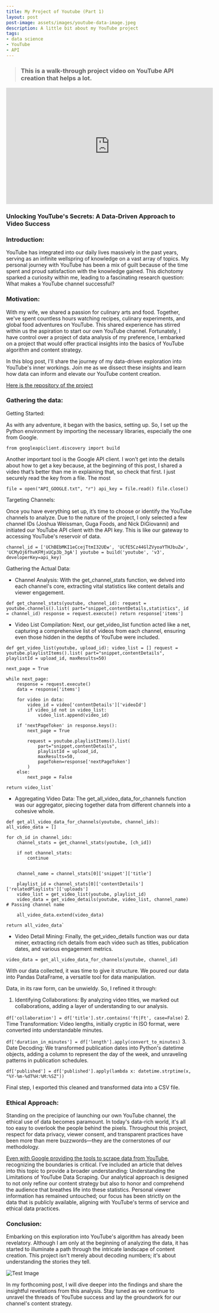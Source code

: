 ```yaml
---
title: My Project of Youtube (Part 1)
layout: post
post-image: assets/images/youtube-data-image.jpeg
description: A little bit about my YouTube project
tags:
- data science
- YouTube
- API
---
```


> ### This is a walk-through project video on YouTube API creation that helps a lot.
<iframe width="560" height="315" src="https://www.youtube.com/watch?v=SwSbnmqk3zY&t=3442s&ab_channel=techTFQ" frameborder="0" allow="accelerometer; autoplay; encrypted-media; gyroscope; picture-in-picture" allowfullscreen></iframe>

### Unlocking YouTube's Secrets: A Data-Driven Approach to Video Success

### Introduction:

YouTube has integrated into our daily lives massively in the past years, serving as an infinite wellspring of knowledge on a vast array of topics. My personal journey with YouTube has been a mix of guilt because of the time spent and proud satisfaction with the knowledge gained. This dichotomy sparked a curiosity within me, leading to a fascinating research question: What makes a YouTube channel successful?

### Motivation:

With my wife, we shared a passion for culinary arts and food. Together, we've spent countless hours watching recipes, culinary experiments, and global food adventures on YouTube. This shared experience has stirred within us the aspiration to start our own YouTube channel. Fortunately, I have control over a project of data analysis of my preference, I embarked on a project that would offer practical insights into the basics of YouTube algorithm and content strategy.

In this blog post, I'll share the journey of my data-driven exploration into YouTube's inner workings. Join me as we dissect these insights and learn how data can inform and elevate our YouTube content creation.

[Here is the repository of the project](https://github.com/JT98CH/PROJECT_YOUTUBE.git)

### Gathering the data:

Getting Started:

As with any adventure, it began with the basics, setting up. So, I set up the Python environment by importing the necessary libraries, especially the one from Google.

`from googleapiclient.discovery import build`

Another important tool is the Google API client. I won’t get into the details about how to get a key because, at the beginning of this post, I shared a video that’s better than me in explaining that, so check that first. I just securely read the key from a file. The most

`file = open("API_GOOGLE.txt", "r")
api_key = file.read()
file.close()`

Targeting Channels:

Once you have everything set up, it’s time to choose or identify the YouTube channels to analyze. Due to the nature of the project, I only selected a few channel IDs (Joshua Weissman, Guga Foods, and Nick DiGiovanni) and initiated our YouTube API client with the API key. This is like our gateway to accessing YouTube's reservoir of data.

`channel_id = ['UChBEbMKI1eCcejTtmI32UEw', 'UCfE5Cz44GlZVyoaYTHJbuZw', 'UCMyOj6fhvKFMjxUCp3b_3gA']
 youtube = build('youtube', 'v3', developerKey=api_key)`

Gathering the Actual Data:

* Channel Analysis: With the get_channel_stats function, we delved into each channel's core, extracting vital statistics like content details and viewer engagement.

`def get_channel_stats(youtube, channel_id):
    request = youtube.channels().list(
    part="snippet,contentDetails,statistics",
        id = channel_id)
    response = request.execute()
    return response['items']`
 
* Video List Compilation: Next, our get_video_list function acted like a net, capturing a comprehensive list of videos from each channel, ensuring even those hidden in the depths of YouTube were included.

`def get_video_list(youtube, upload_id):
    video_list = []
    request = youtube.playlistItems().list(
    part="snippet,contentDetails",
    playlistId = upload_id,
    maxResults=50)`
    
    next_page = True
    
    while next_page:
        response = request.execute()
        data = response['items']
        
        for video in data:
            video_id = video['contentDetails']['videoId']
            if video_id not in video_list:
                video_list.append(video_id)
                
        if 'nextPageToken' in response.keys():
            next_page = True
            
            request = youtube.playlistItems().list(
                part="snippet,contentDetails",
                playlistId = upload_id,
                maxResults=50,
                pageToken=response['nextPageToken']
            )
        else:
            next_page = False
            
    return video_list`
 

* Aggregating Video Data: The get_all_video_data_for_channels function was our aggregator, piecing together data from different channels into a cohesive whole.

`def get_all_video_data_for_channels(youtube, channel_ids):
    all_video_data = []`

    for ch_id in channel_ids:
        channel_stats = get_channel_stats(youtube, [ch_id]) 

        if not channel_stats:  
            continue
        
    
        channel_name = channel_stats[0]['snippet']['title']

        playlist_id = channel_stats[0]['contentDetails']['relatedPlaylists']['uploads']
        video_list = get_video_list(youtube, playlist_id)
        video_data = get_video_details(youtube, video_list, channel_name)  # Passing channel name
        
        all_video_data.extend(video_data)

    return all_video_data`

* Video Detail Mining: Finally, the get_video_details function was our data miner, extracting rich details from each video such as titles, publication dates, and various engagement metrics.

`video_data = get_all_video_data_for_channels(youtube, channel_id)`

With our data collected, it was time to give it structure. We poured our data into Pandas DataFrame, a versatile tool for data manipulation. 

Data, in its raw form, can be unwieldy. So, I refined it through:

1. Identifying Collaborations: By analyzing video titles, we marked out collaborations, adding a layer of understanding to our analysis.

`df['collaboration'] = df['title'].str.contains('ft|Ft', case=False)`
2. Time Transformation: Video lengths, initially cryptic in ISO format, were converted into understandable minutes.

`df['duration_in_minutes'] = df['length'].apply(convert_to_minutes)`
3. Date Decoding: We transformed publication dates into Python's datetime objects, adding a column to represent the day of the week, and unraveling patterns in publication schedules.

`df['published'] = df['published'].apply(lambda x: datetime.strptime(x, "%Y-%m-%dT%H:%M:%SZ"))`

Final step, I exported this cleaned and transformed data into a CSV file.

### Ethical Approach:

Standing on the precipice of launching our own YouTube channel, the ethical use of data becomes paramount. In today's data-rich world, it's all too easy to overlook the people behind the pixels. Throughout this project, respect for data privacy, viewer consent, and transparent practices have been more than mere buzzwords—they are the cornerstones of our methodology.

[Even with Google providing the tools to scrape data from YouTube](https://developers.google.com/youtube/v3), recognizing the boundaries is critical. I’ve included an article that delves into this topic to provide a broader understanding: Understanding the Limitations of YouTube Data Scraping. Our analytical approach is designed to not only refine our content strategy but also to honor and comprehend the audience that breathes life into these statistics. Personal viewer information has remained untouched; our focus has been strictly on the data that is publicly available, aligning with YouTube's terms of service and ethical data practices.

### Conclusion:

Embarking on this exploration into YouTube's algorithm has already been revelatory. Although I am only at the beginning of analyzing the data, it has started to illuminate a path through the intricate landscape of content creation. This project isn't merely about decoding numbers; it's about understanding the stories they tell.

![Test Image](/my-blog/main/assets/images/output.png)

In my forthcoming post, I will dive deeper into the findings and share the insightful revelations from this analysis. Stay tuned as we continue to unravel the threads of YouTube success and lay the groundwork for our channel's content strategy.
